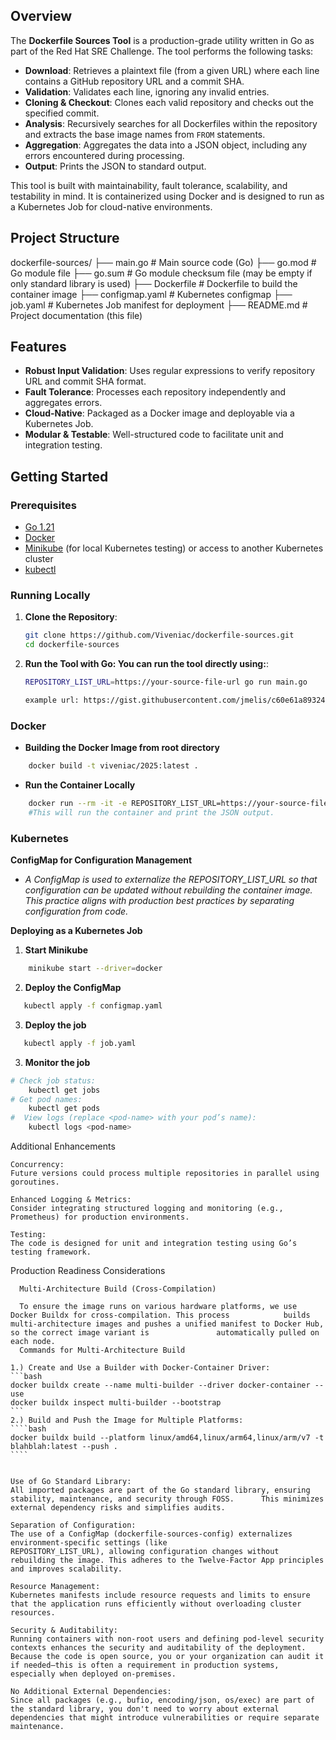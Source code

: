 ## Overview

The **Dockerfile Sources Tool** is a production-grade utility written in Go as part of the Red Hat SRE Challenge. The tool performs the following tasks:

- **Download**: Retrieves a plaintext file (from a given URL) where each line contains a GitHub repository URL and a commit SHA.
- **Validation**: Validates each line, ignoring any invalid entries.
- **Cloning & Checkout**: Clones each valid repository and checks out the specified commit.
- **Analysis**: Recursively searches for all Dockerfiles within the repository and extracts the base image names from `FROM` statements.
- **Aggregation**: Aggregates the data into a JSON object, including any errors encountered during processing.
- **Output**: Prints the JSON to standard output.

This tool is built with maintainability, fault tolerance, scalability, and testability in mind. It is containerized using Docker and is designed to run as a Kubernetes Job for cloud-native environments.

## Project Structure
dockerfile-sources/ ├── main.go # Main source code (Go) ├── go.mod # Go module file ├── go.sum # Go module checksum file (may be empty if only standard library is used) ├── Dockerfile # Dockerfile to build the container image ├── configmap.yaml # Kubernetes configmap ├── job.yaml # Kubernetes Job manifest for deployment ├── README.md # Project documentation (this file) 


## Features

- **Robust Input Validation**: Uses regular expressions to verify repository URL and commit SHA format.
- **Fault Tolerance**: Processes each repository independently and aggregates errors.
- **Cloud-Native**: Packaged as a Docker image and deployable via a Kubernetes Job.
- **Modular & Testable**: Well-structured code to facilitate unit and integration testing.

## Getting Started

### Prerequisites

- [Go 1.21](https://golang.org/dl/)
- [Docker](https://www.docker.com/)
- [Minikube](https://minikube.sigs.k8s.io/docs/start/) (for local Kubernetes testing) or access to another Kubernetes cluster
- [kubectl](https://kubernetes.io/docs/tasks/tools/)

### Running Locally

1. **Clone the Repository**:
   ```bash
   git clone https://github.com/Viveniac/dockerfile-sources.git
   cd dockerfile-sources

2. **Run the Tool with Go: You can run the tool directly using:**:
    ```bash
    REPOSITORY_LIST_URL=https://your-source-file-url go run main.go

    example url: https://gist.githubusercontent.com/jmelis/c60e61a893248244dc4fa12b946585c4/raw/25d39f67f2405330a6314cad64fac423a171162c/sources.txt

### Docker

- **Building the Docker Image from root directory**
```bash
    docker build -t viveniac/2025:latest .
```
- **Run the Container Locally**
```bash
    docker run --rm -it -e REPOSITORY_LIST_URL=https://your-source-file-url viveniac/2025:latest
    #This will run the container and print the JSON output.
```

### Kubernetes

**ConfigMap for Configuration Management**
 - *A ConfigMap is used to externalize the REPOSITORY_LIST_URL so that configuration can be updated without rebuilding the container image. This practice aligns with production best practices by separating configuration from code.*

**Deploying as a Kubernetes Job**
1. **Start Minikube**
```bash
    minikube start --driver=docker
```
2. **Deploy the ConfigMap**
```bash
   kubectl apply -f configmap.yaml
```
3. **Deploy the job**
```bash
   kubectl apply -f job.yaml
```
3. **Monitor the job**
```bash
# Check job status:
    kubectl get jobs
# Get pod names:
    kubectl get pods
#  View logs (replace <pod-name> with your pod’s name):
    kubectl logs <pod-name>
```

Additional Enhancements

    Concurrency:
    Future versions could process multiple repositories in parallel using goroutines.

    Enhanced Logging & Metrics:
    Consider integrating structured logging and monitoring (e.g., Prometheus) for production environments.

    Testing:
    The code is designed for unit and integration testing using Go’s testing framework.

Production Readiness Considerations

      Multi-Architecture Build (Cross-Compilation)

      To ensure the image runs on various hardware platforms, we use Docker Buildx for cross-compilation. This process            builds multi-architecture images and pushes a unified manifest to Docker Hub, so the correct image variant is               automatically pulled on each node.
      Commands for Multi-Architecture Build

    1.) Create and Use a Builder with Docker-Container Driver:
    ```bash
    docker buildx create --name multi-builder --driver docker-container --use
    docker buildx inspect multi-builder --bootstrap
    ```
    2.) Build and Push the Image for Multiple Platforms:
    ````bash
    docker buildx build --platform linux/amd64,linux/arm64,linux/arm/v7 -t blahblah:latest --push .
    ````


    Use of Go Standard Library:
    All imported packages are part of the Go standard library, ensuring stability, maintenance, and security through FOSS.      This minimizes external dependency risks and simplifies audits.

    Separation of Configuration:
    The use of a ConfigMap (dockerfile-sources-config) externalizes environment-specific settings (like                   REPOSITORY_LIST_URL), allowing configuration changes without rebuilding the image. This adheres to the Twelve-Factor App principles and improves scalability.

    Resource Management:
    Kubernetes manifests include resource requests and limits to ensure that the application runs efficiently without overloading cluster resources.

    Security & Auditability:
    Running containers with non-root users and defining pod-level security contexts enhances the security and auditability of the deployment. Because the code is open source, you or your organization can audit it if needed—this is often a requirement in production systems, especially when deployed on-premises.

    No Additional External Dependencies:
    Since all packages (e.g., bufio, encoding/json, os/exec) are part of the standard library, you don't need to worry about external dependencies that might introduce vulnerabilities or require separate maintenance.




